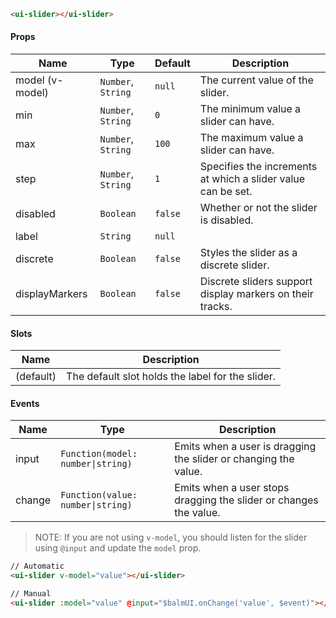 ```html
<ui-slider></ui-slider>
```

#### Props

| Name            | Type               | Default | Description                                                  |
| --------------- | ------------------ | ------- | ------------------------------------------------------------ |
| model (v-model) | `Number`, `String` | `null`  | The current value of the slider.                             |
| min             | `Number`, `String` | `0`     | The minimum value a slider can have.                         |
| max             | `Number`, `String` | `100`   | The maximum value a slider can have.                         |
| step            | `Number`, `String` | `1`     | Specifies the increments at which a slider value can be set. |
| disabled        | `Boolean`          | `false` | Whether or not the slider is disabled.                       |
| label           | `String`           | `null`  |                                                              |
| discrete        | `Boolean`          | `false` | Styles the slider as a discrete slider.                      |
| displayMarkers  | `Boolean`          | `false` | Discrete sliders support display markers on their tracks.    |

#### Slots

| Name      | Description                                      |
| --------- | ------------------------------------------------ |
| (default) | The default slot holds the label for the slider. |

#### Events

| Name   | Type                              | Description                                                       |
| ------ | --------------------------------- | ----------------------------------------------------------------- |
| input  | `Function(model: number\|string)` | Emits when a user is dragging the slider or changing the value.   |
| change | `Function(value: number\|string)` | Emits when a user stops dragging the slider or changes the value. |

> NOTE: If you are not using `v-model`, you should listen for the slider using `@input` and update the `model` prop.

```html
// Automatic
<ui-slider v-model="value"></ui-slider>

// Manual
<ui-slider :model="value" @input="$balmUI.onChange('value', $event)"></ui-slider>
```
